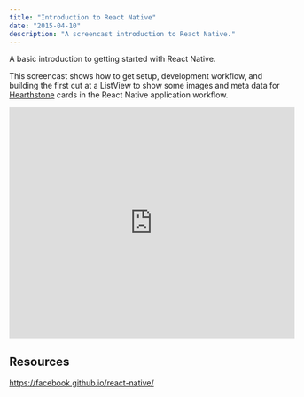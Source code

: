 ```yaml
---
title: "Introduction to React Native"
date: "2015-04-10"
description: "A screencast introduction to React Native."
---
```


<aside class="tldr">
A basic introduction to getting started with React Native.
</aside>

This screencast shows how to get setup, development workflow, and building the first cut at a ListView to show some images and meta data for [Hearthstone](https://playhearthstone.com/en-us) cards in the React Native application workflow.

<iframe src="https://www.youtube.com/embed/n5RhAYhTxCk?wmode=transparent" allowfullscreen frameborder="0" height="417" width="515"></iframe>

## Resources

https://facebook.github.io/react-native/
